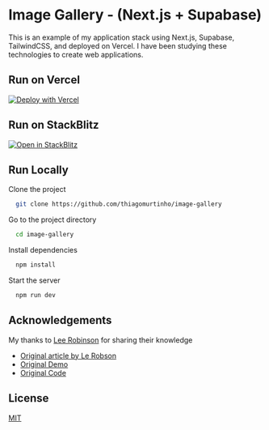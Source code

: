  
# Image Gallery - (Next.js + Supabase)
This is an example of my application stack using Next.js, Supabase, TailwindCSS, and deployed on Vercel. I have been studying these technologies to create web applications.

## Run on Vercel
[![Deploy with Vercel](https://vercel.com/button)](https://vercel.com/new/clone?repository-url=https%3A%2F%2Fgithub.com%2Fthiagomurtinho%2Fimage-gallery)

## Run on StackBlitz
[![Open in StackBlitz](https://developer.stackblitz.com/img/open_in_stackblitz.svg)](https://stackblitz.com/github/thiagomurtinho/image-gallery)

 
## Run Locally  
Clone the project  

~~~bash  
  git clone https://github.com/thiagomurtinho/image-gallery
~~~

Go to the project directory  

~~~bash  
  cd image-gallery
~~~

Install dependencies  

~~~bash  
  npm install
~~~

Start the server  

~~~bash  
  npm run dev
~~~  


## Acknowledgements  
My thanks to [Lee Robinson](https://github.com/leerob) for sharing their knowledge

- [Original article by Le Robson](https://leerob.io/blog/image-gallery-supabase-tailwind-nextjs)
- [Original Demo](https://swag.vercel.app/)
- [Original Code](https://github.com/leerob/image-gallery-supabase-tailwind-nextjs)

## License  

[MIT](https://choosealicense.com/licenses/mit/)
